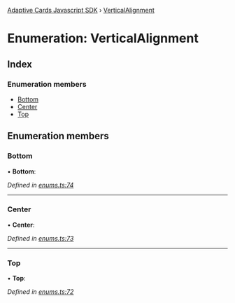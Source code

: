 [Adaptive Cards Javascript SDK](../README.md) › [VerticalAlignment](verticalalignment.md)

# Enumeration: VerticalAlignment

## Index

### Enumeration members

* [Bottom](verticalalignment.md#bottom)
* [Center](verticalalignment.md#center)
* [Top](verticalalignment.md#top)

## Enumeration members

###  Bottom

• **Bottom**:

*Defined in [enums.ts:74](https://github.com/microsoft/AdaptiveCards/blob/a61c5fd56/source/nodejs/adaptivecards/src/enums.ts#L74)*

___

###  Center

• **Center**:

*Defined in [enums.ts:73](https://github.com/microsoft/AdaptiveCards/blob/a61c5fd56/source/nodejs/adaptivecards/src/enums.ts#L73)*

___

###  Top

• **Top**:

*Defined in [enums.ts:72](https://github.com/microsoft/AdaptiveCards/blob/a61c5fd56/source/nodejs/adaptivecards/src/enums.ts#L72)*
